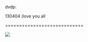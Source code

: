 <!--
id: 47082483309
link: http://tumblr.atmos.org/post/47082483309/dvdp-130404-love-you-all
slug: dvdp-130404-love-you-all
date: Wed Apr 03 2013 20:51:23 GMT-0700 (PDT)
publish: 2013-04-03
tags: 
title: dvdp:

130404 (love you all

-->


dvdp:

130404 (love you all

============================

![](http://24.media.tumblr.com/e5c932db66ed421736780dfebbe35526/tumblr_mkpeswN0251qzt4vjo1_500.gif)

